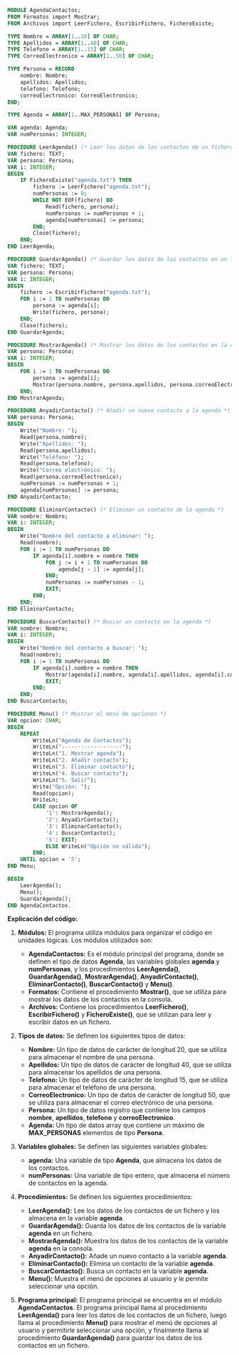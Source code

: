 ```modula-2
MODULE AgendaContactos;
FROM Formatos import Mostrar;
FROM Archivos import LeerFichero, EscribirFichero, FicheroExiste;

TYPE Nombre = ARRAY[1..20] OF CHAR;
TYPE Apellidos = ARRAY[1..40] OF CHAR;
TYPE Telefono = ARRAY[1..15] OF CHAR;
TYPE CorreoElectronico = ARRAY[1..50] OF CHAR;

TYPE Persona = RECORD
    nombre: Nombre;
    apellidos: Apellidos;
    telefono: Telefono;
    correoElectronico: CorreoElectronico;
END;

TYPE Agenda = ARRAY[1..MAX_PERSONAS] OF Persona;

VAR agenda: Agenda;
VAR numPersonas: INTEGER;

PROCEDURE LeerAgenda() (* Leer los datos de los contactos de un fichero *)
VAR fichero: TEXT;
VAR persona: Persona;
VAR i: INTEGER;
BEGIN
    IF FicheroExiste("agenda.txt") THEN
        fichero := LeerFichero("agenda.txt");
        numPersonas := 0;
        WHILE NOT EOF(fichero) DO
            Read(fichero, persona);
            numPersonas := numPersonas + 1;
            agenda[numPersonas] := persona;
        END;
        Close(fichero);
    END;
END LeerAgenda;

PROCEDURE GuardarAgenda() (* Guardar los datos de los contactos en un fichero *)
VAR fichero: TEXT;
VAR persona: Persona;
VAR i: INTEGER;
BEGIN
    fichero := EscribirFichero("agenda.txt");
    FOR i := 1 TO numPersonas DO
        persona := agenda[i];
        Write(fichero, persona);
    END;
    Close(fichero);
END GuardarAgenda;

PROCEDURE MostrarAgenda() (* Mostrar los datos de los contactos en la consola *)
VAR persona: Persona;
VAR i: INTEGER;
BEGIN
    FOR i := 1 TO numPersonas DO
        persona := agenda[i];
        Mostrar(persona.nombre, persona.apellidos, persona.correoElectronico);
    END;
END MostrarAgenda;

PROCEDURE AnyadirContacto() (* Añadir un nuevo contacto a la agenda *)
VAR persona: Persona;
BEGIN
    Write("Nombre: ");
    Read(persona.nombre);
    Write("Apellidos: ");
    Read(persona.apellidos);
    Write("Teléfono: ");
    Read(persona.telefono);
    Write("Correo electrónico: ");
    Read(persona.correoElectronico);
    numPersonas := numPersonas + 1;
    agenda[numPersonas] := persona;
END AnyadirContacto;

PROCEDURE EliminarContacto() (* Eliminar un contacto de la agenda *)
VAR nombre: Nombre;
VAR i: INTEGER;
BEGIN
    Write("Nombre del contacto a eliminar: ");
    Read(nombre);
    FOR i := 1 TO numPersonas DO
        IF agenda[i].nombre = nombre THEN
            FOR j := i + 1 TO numPersonas DO
                agenda[j - 1] := agenda[j];
            END;
            numPersonas := numPersonas - 1;
            EXIT;
        END;
    END;
END EliminarContacto;

PROCEDURE BuscarContacto() (* Buscar un contacto en la agenda *)
VAR nombre: Nombre;
VAR i: INTEGER;
BEGIN
    Write("Nombre del contacto a buscar: ");
    Read(nombre);
    FOR i := 1 TO numPersonas DO
        IF agenda[i].nombre = nombre THEN
            Mostrar(agenda[i].nombre, agenda[i].apellidos, agenda[i].correoElectronico);
            EXIT;
        END;
    END;
END BuscarContacto;

PROCEDURE Menu() (* Mostrar el menú de opciones *)
VAR opcion: CHAR;
BEGIN
    REPEAT
        WriteLn("Agenda de Contactos");
        WriteLn("-------------------");
        WriteLn("1. Mostrar agenda");
        WriteLn("2. Añadir contacto");
        WriteLn("3. Eliminar contacto");
        WriteLn("4. Buscar contacto");
        WriteLn("5. Salir");
        Write("Opción: ");
        Read(opcion);
        WriteLn;
        CASE opcion OF
            '1': MostrarAgenda();
            '2': AnyadirContacto();
            '3': EliminarContacto();
            '4': BuscarContacto();
            '5': EXIT;
            ELSE WriteLn("Opción no válida");
        END;
    UNTIL opcion = '5';
END Menu;

BEGIN
    LeerAgenda();
    Menu();
    GuardarAgenda();
END AgendaContactos.
```

**Explicación del código:**

1. **Módulos:** El programa utiliza módulos para organizar el código en unidades lógicas. Los módulos utilizados son:
    * **AgendaContactos:** Es el módulo principal del programa, donde se definen el tipo de datos **Agenda**, las variables globales **agenda** y **numPersonas**, y los procedimientos **LeerAgenda()**, **GuardarAgenda()**, **MostrarAgenda()**, **AnyadirContacto()**, **EliminarContacto()**, **BuscarContacto()** y **Menu()**.
    * **Formatos:** Contiene el procedimiento **Mostrar()**, que se utiliza para mostrar los datos de los contactos en la consola.
    * **Archivos:** Contiene los procedimientos **LeerFichero()**, **EscribirFichero()** y **FicheroExiste()**, que se utilizan para leer y escribir datos en un fichero.

2. **Tipos de datos:** Se definen los siguientes tipos de datos:
    * **Nombre:** Un tipo de datos de carácter de longitud 20, que se utiliza para almacenar el nombre de una persona.
    * **Apellidos:** Un tipo de datos de carácter de longitud 40, que se utiliza para almacenar los apellidos de una persona.
    * **Telefono:** Un tipo de datos de carácter de longitud 15, que se utiliza para almacenar el teléfono de una persona.
    * **CorreoElectronico:** Un tipo de datos de carácter de longitud 50, que se utiliza para almacenar el correo electrónico de una persona.
    * **Persona:** Un tipo de datos registro que contiene los campos **nombre**, **apellidos**, **telefono** y **correoElectronico**.
    * **Agenda:** Un tipo de datos array que contiene un máximo de **MAX_PERSONAS** elementos de tipo **Persona**.

3. **Variables globales:** Se definen las siguientes variables globales:
    * **agenda:** Una variable de tipo **Agenda**, que almacena los datos de los contactos.
    * **numPersonas:** Una variable de tipo entero, que almacena el número de contactos en la agenda.

4. **Procedimientos:** Se definen los siguientes procedimientos:
    * **LeerAgenda():** Lee los datos de los contactos de un fichero y los almacena en la variable **agenda**.
    * **GuardarAgenda():** Guarda los datos de los contactos de la variable **agenda** en un fichero.
    * **MostrarAgenda():** Muestra los datos de los contactos de la variable **agenda** en la consola.
    * **AnyadirContacto():** Añade un nuevo contacto a la variable **agenda**.
    * **EliminarContacto():** Elimina un contacto de la variable **agenda**.
    * **BuscarContacto():** Busca un contacto en la variable **agenda**.
    * **Menu():** Muestra el menú de opciones al usuario y le permite seleccionar una opción.

5. **Programa principal:** El programa principal se encuentra en el módulo **AgendaContactos**. El programa principal llama al procedimiento **LeerAgenda()** para leer los datos de los contactos de un fichero, luego llama al procedimiento **Menu()** para mostrar el menú de opciones al usuario y permitirle seleccionar una opción, y finalmente llama al procedimiento **GuardarAgenda()** para guardar los datos de los contactos en un fichero.